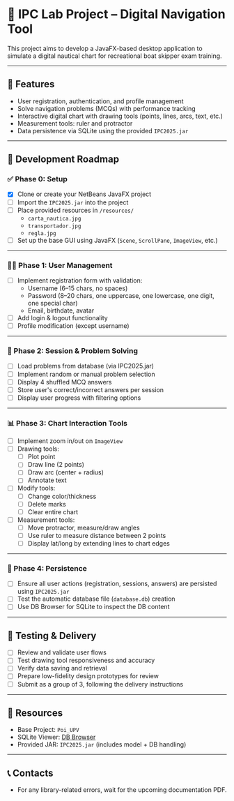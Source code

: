 # 🧭 IPC Lab Project – Digital Navigation Tool

This project aims to develop a JavaFX-based desktop application to simulate a digital nautical chart for recreational boat skipper exam training.

---

## 📌 Features

- User registration, authentication, and profile management
- Solve navigation problems (MCQs) with performance tracking
- Interactive digital chart with drawing tools (points, lines, arcs, text, etc.)
- Measurement tools: ruler and protractor
- Data persistence via SQLite using the provided `IPC2025.jar`

---

## 🚧 Development Roadmap

### ✅ Phase 0: Setup

- [x] Clone or create your NetBeans JavaFX project
- [ ] Import the `IPC2025.jar` into the project
- [ ] Place provided resources in `/resources/`
  - `carta_nautica.jpg`
  - `transportador.jpg`
  - `regla.jpg`
- [ ] Set up the base GUI using JavaFX (`Scene`, `ScrollPane`, `ImageView`, etc.)

---

### 🧑‍💻 Phase 1: User Management

- [ ] Implement registration form with validation:
  - Username (6–15 chars, no spaces)
  - Password (8–20 chars, one uppercase, one lowercase, one digit, one special char)
  - Email, birthdate, avatar
- [ ] Add login & logout functionality
- [ ] Profile modification (except username)

---

### 🧪 Phase 2: Session & Problem Solving

- [ ] Load problems from database (via IPC2025.jar)
- [ ] Implement random or manual problem selection
- [ ] Display 4 shuffled MCQ answers
- [ ] Store user's correct/incorrect answers per session
- [ ] Display user progress with filtering options

---

### 📊 Phase 3: Chart Interaction Tools

- [ ] Implement zoom in/out on `ImageView`
- [ ] Drawing tools:
  - [ ] Plot point
  - [ ] Draw line (2 points)
  - [ ] Draw arc (center + radius)
  - [ ] Annotate text
- [ ] Modify tools:
  - [ ] Change color/thickness
  - [ ] Delete marks
  - [ ] Clear entire chart
- [ ] Measurement tools:
  - [ ] Move protractor, measure/draw angles
  - [ ] Use ruler to measure distance between 2 points
  - [ ] Display lat/long by extending lines to chart edges

---

### 💾 Phase 4: Persistence

- [ ] Ensure all user actions (registration, sessions, answers) are persisted using `IPC2025.jar`
- [ ] Test the automatic database file (`database.db`) creation
- [ ] Use DB Browser for SQLite to inspect the DB content

---

## 🧪 Testing & Delivery

- [ ] Review and validate user flows
- [ ] Test drawing tool responsiveness and accuracy
- [ ] Verify data saving and retrieval
- [ ] Prepare low-fidelity design prototypes for review
- [ ] Submit as a group of 3, following the delivery instructions

---

## 📂 Resources

- Base Project: `Poi_UPV`
- SQLite Viewer: [DB Browser](https://sqlitebrowser.org/)
- Provided JAR: `IPC2025.jar` (includes model + DB handling)

---

## 📞 Contacts

- For any library-related errors, wait for the upcoming documentation PDF.

